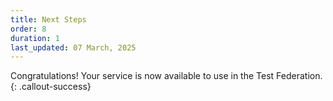 ```yaml
---
title: Next Steps
order: 8
duration: 1
last_updated: 07 March, 2025
---
```


Congratulations! Your service is now available to use in the Test Federation.
{: .callout-success}
